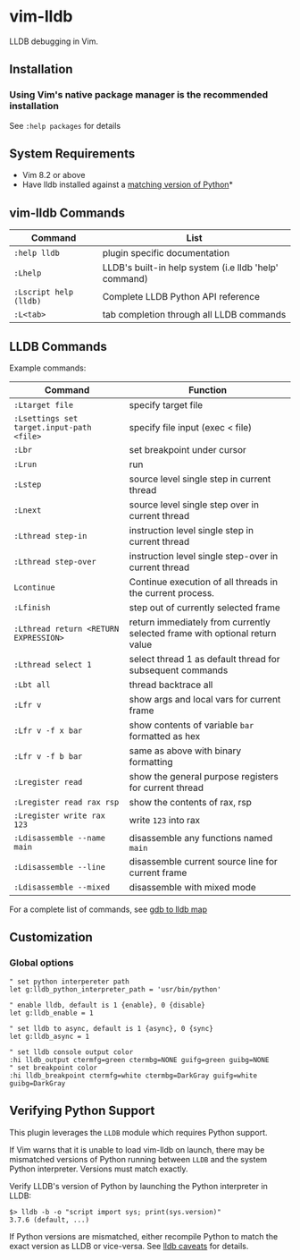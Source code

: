 vim-lldb
========

LLDB debugging in Vim.


Installation
------------

### Using Vim's native package manager is the recommended installation

See `:help packages` for details 


System Requirements
-------------------

- Vim 8.2 or above
- Have lldb installed against a [matching version of Python](#verifying-python-support)*


vim-lldb Commands
--------

| Command           | List                                                                    |
| ---               | ---                                                                     |
| `:help lldb`      | plugin specific documentation                                           |
| `:Lhelp`          | LLDB's built-in help system (i.e lldb 'help' command)                   |
| `:Lscript help (lldb)` | Complete LLDB Python API reference                                |
| `:L<tab>`         | tab completion through all LLDB commands                                |



LLDB Commands
-------------

Example commands:


| Command           | Function                                                                    |
| ---               | ---                                                                     |
| `:Ltarget file`   | specify target file                                                     |
| `:Lsettings set target.input-path <file>` | specify file input (exec < file)                |
| `:Lbr`            | set breakpoint under cursor                                             |
| `:Lrun`           | run                                                                     |
| `:Lstep`          | source level single step in current thread                              |
| `:Lnext`          | source level single step over in current thread                         |
| `:Lthread step-in` | instruction level single step in current thread                         |
| `:Lthread step-over` | instruction level single step-over in current thread                    |
| `Lcontinue`       | Continue execution of all threads in the current process.               |
| `:Lfinish`        | step out of currently selected frame                                    |
| `:Lthread return <RETURN EXPRESSION>`| return immediately from currently selected frame with optional return value |
| `:Lthread select 1`| select thread 1 as default thread for subsequent commands              |
| `:Lbt all`         | thread backtrace all                                                   |
| `:Lfr v`          | show args and local vars for current frame                              |
| `:Lfr v -f x bar` | show contents of variable `bar` formatted as hex                        |
| `:Lfr v -f b bar` | same as above with binary formatting                                    |
| `:Lregister read`  | show the general purpose registers for current thread                  |
| `:Lregister read rax rsp`  | show the contents of rax, rsp                                  |
| `:Lregister write rax 123`  | write `123` into rax                                          |
| `:Ldisassemble --name main` | disassemble any functions named `main`                        |
| `:Ldisassemble --line` | disassemble current source line for current frame                  |
| `:Ldisassemble --mixed` | disassemble with mixed mode                                       |



For a complete list of commands, see [gdb to lldb map](https://lldb.llvm.org/use/map.html)


Customization
-------------

### Global options

```vim
" set python interpereter path
let g:lldb_python_interpreter_path = 'usr/bin/python'
```

```vim
" enable lldb, default is 1 {enable}, 0 {disable}
let g:lldb_enable = 1
```

```vim
" set lldb to async, default is 1 {async}, 0 {sync}
let g:lldb_async = 1
```

```vim
" set lldb console output color
:hi lldb_output ctermfg=green ctermbg=NONE guifg=green guibg=NONE
" set breakpoint color
:hi lldb_breakpoint ctermfg=white ctermbg=DarkGray guifg=white guibg=DarkGray
```


Verifying Python Support
------------------------

This plugin leverages the `LLDB` module which requires Python support.



If Vim warns that it is unable to load vim-lldb on launch, there may be mismatched versions of Python running between `LLDB` and the system Python interpreter. Versions must match exactly.
 

Verify LLDB's version of Python by launching the Python interpreter in LLDB: 

    $> lldb -b -o "script import sys; print(sys.version)"
    3.7.6 (default, ...)


If Python versions are mismatched, either recompile Python to match the exact version as LLDB or vice-versa. See [lldb caveats](https://lldb.llvm.org/resources/caveats.html) for details.

